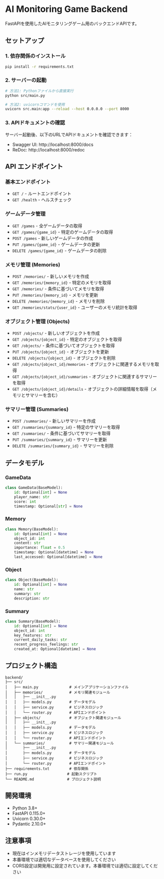 # AI Monitoring Game Backend

FastAPIを使用したAIモニタリングゲーム用のバックエンドAPIです。

## セットアップ

### 1. 依存関係のインストール

```bash
pip install -r requirements.txt
```

### 2. サーバーの起動

```bash
# 方法1: Pythonファイルから直接実行
python src/main.py

# 方法2: uvicornコマンドを使用
uvicorn src.main:app --reload --host 0.0.0.0 --port 8000
```

### 3. APIドキュメントの確認

サーバー起動後、以下のURLでAPIドキュメントを確認できます：

- Swagger UI: http://localhost:8000/docs
- ReDoc: http://localhost:8000/redoc

## API エンドポイント

### 基本エンドポイント
- `GET /` - ルートエンドポイント
- `GET /health` - ヘルスチェック

### ゲームデータ管理
- `GET /games` - 全ゲームデータの取得
- `GET /games/{game_id}` - 特定のゲームデータの取得
- `POST /games` - 新しいゲームデータの作成
- `PUT /games/{game_id}` - ゲームデータの更新
- `DELETE /games/{game_id}` - ゲームデータの削除

### メモリ管理 (Memories)
- `POST /memories/` - 新しいメモリを作成
- `GET /memories/{memory_id}` - 特定のメモリを取得
- `GET /memories/` - 条件に基づいてメモリを取得
- `PUT /memories/{memory_id}` - メモリを更新
- `DELETE /memories/{memory_id}` - メモリを削除
- `GET /memories/stats/{user_id}` - ユーザーのメモリ統計を取得

### オブジェクト管理 (Objects)
- `POST /objects/` - 新しいオブジェクトを作成
- `GET /objects/{object_id}` - 特定のオブジェクトを取得
- `GET /objects/` - 条件に基づいてオブジェクトを取得
- `PUT /objects/{object_id}` - オブジェクトを更新
- `DELETE /objects/{object_id}` - オブジェクトを削除
- `GET /objects/{object_id}/memories` - オブジェクトに関連するメモリを取得
- `GET /objects/{object_id}/summaries` - オブジェクトに関連するサマリーを取得
- `GET /objects/{object_id}/details` - オブジェクトの詳細情報を取得（メモリとサマリーを含む）

### サマリー管理 (Summaries)
- `POST /summaries/` - 新しいサマリーを作成
- `GET /summaries/{summary_id}` - 特定のサマリーを取得
- `GET /summaries/` - 条件に基づいてサマリーを取得
- `PUT /summaries/{summary_id}` - サマリーを更新
- `DELETE /summaries/{summary_id}` - サマリーを削除

## データモデル

### GameData
```python
class GameData(BaseModel):
    id: Optional[int] = None
    player_name: str
    score: int
    timestamp: Optional[str] = None
```

### Memory
```python
class Memory(BaseModel):
    id: Optional[int] = None
    object_id: int
    content: str
    importance: float = 0.5
    timestamp: Optional[datetime] = None
    last_accessed: Optional[datetime] = None
```

### Object
```python
class Object(BaseModel):
    id: Optional[int] = None
    name: str
    summary: str
    description: str
```

### Summary
```python
class Summary(BaseModel):
    id: Optional[int] = None
    object_id: int
    key_features: str
    current_daily_tasks: str
    recent_progress_feelings: str
    created_at: Optional[datetime] = None
```

## プロジェクト構造

```
backend/
├── src/
│   ├── main.py              # メインアプリケーションファイル
│   ├── memories/            # メモリ関連モジュール
│   │   ├── __init__.py
│   │   ├── models.py        # データモデル
│   │   ├── service.py       # ビジネスロジック
│   │   └── router.py        # APIエンドポイント
│   ├── objects/             # オブジェクト関連モジュール
│   │   ├── __init__.py
│   │   ├── models.py        # データモデル
│   │   ├── service.py       # ビジネスロジック
│   │   └── router.py        # APIエンドポイント
│   └── summaries/           # サマリー関連モジュール
│       ├── __init__.py
│       ├── models.py        # データモデル
│       ├── service.py       # ビジネスロジック
│       └── router.py        # APIエンドポイント
├── requirements.txt         # 依存関係
├── run.py                  # 起動スクリプト
└── README.md               # プロジェクト説明
```

## 開発環境

- Python 3.8+
- FastAPI 0.115.0+
- Uvicorn 0.30.0+
- Pydantic 2.10.0+

## 注意事項

- 現在はインメモリデータストレージを使用しています
- 本番環境では適切なデータベースを使用してください
- CORS設定は開発用に設定されています。本番環境では適切に設定してください 